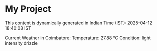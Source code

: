 # My Project

This content is dynamically generated in Indian Time (IST): 2025-04-12 18:40:08 IST


Current Weather in Coimbatore:
Temperature: 27.88 °C
Condition: light intensity drizzle
